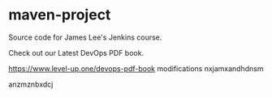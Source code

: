 # maven-project
Source code for James Lee's Jenkins course.

Check out our Latest DevOps PDF book.

https://www.level-up.one/devops-pdf-book
modifications
nxjamxandhdnsm

anzmznbxdcj
